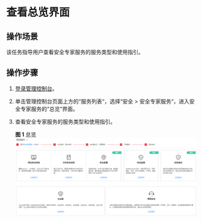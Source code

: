 # 查看总览界面<a name="ses_01_0059"></a>

## 操作场景<a name="section152101311494"></a>

该任务指导用户查看安全专家服务的服务类型和使用指引。

## 操作步骤<a name="section19872384811"></a>

1.  [登录管理控制台](https://console.huaweicloud.com)。
2.  单击管理控制台页面上方的“服务列表“，选择“安全  \>  安全专家服务“，进入安全专家服务的“总览“界面。
3.  查看安全专家服务的服务类型和使用指引。

    **图 1**  总览<a name="fig486114391010"></a>  
    ![](figures/总览.png "总览")


